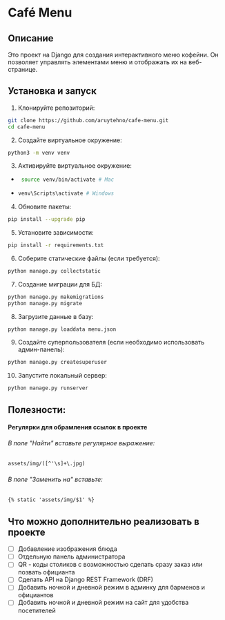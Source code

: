 # Café Menu

## Описание
Это проект на Django для создания интерактивного меню кофейни. Он позволяет управлять элементами меню и отображать их на веб-странице.

## Установка и запуск

1. Клонируйте репозиторий:
```bash
git clone https://github.com/aruytehno/cafe-menu.git
cd cafe-menu

```
   
2. Создайте виртуальное окружение:
```bash
python3 -m venv venv
```

3. Активируйте виртуальное окружение:
- ```bash
   source venv/bin/activate # Mac
  ```

- ```bash
  venv\Scripts\activate # Windows
  ```

4. Обновите пакеты:
```bash
pip install --upgrade pip
```

5. Установите зависимости:
```bash
pip install -r requirements.txt
```
6. Соберите статические файлы (если требуется):
```bash
python manage.py collectstatic
```
7. Создание миграции для БД:
```bash
python manage.py makemigrations
python manage.py migrate
```

8. Загрузите данные в базу:
```bash
python manage.py loaddata menu.json
```

9. Создайте суперпользователя (если необходимо использовать админ-панель):
```bash
python manage.py createsuperuser
```

10. Запустите локальный сервер:
```bash
python manage.py runserver
```


## Полезности:
#### Регулярки для обрамления ссылок в проекте
###### В поле "Найти" вставьте регулярное выражение:
```txt
assets/img/([^'\s]+\.jpg)
```
###### В поле "Заменить на" вставьте:
```txt
{% static 'assets/img/$1' %}
```



## Что можно дополнительно реализовать в проекте
- [ ] Добавление изображения блюда
- [ ] Отдельную панель администратора
- [ ] QR - коды столиков с возможностью сделать сразу заказ или позвать официанта
- [ ] Сделать API на Django REST Framework (DRF)
- [ ] Добавить ночной и дневной режим в админку для барменов и официантов
- [ ] Добавить ночной и дневной режим на сайт для удобства посетителей